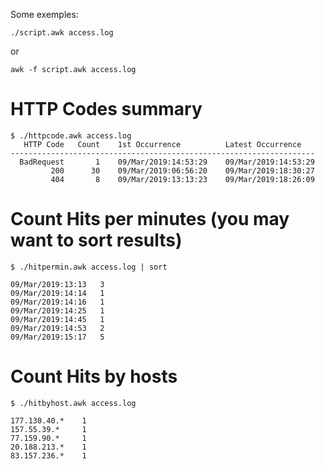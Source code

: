 Some exemples:
```
./script.awk access.log
```
or
```
awk -f script.awk access.log
```


# HTTP Codes summary
```
$ ./httpcode.awk access.log 
   HTTP Code   Count	1st Occurrence		    Latest Occurrence
--------------------------------------------------------------------
  BadRequest       1	09/Mar/2019:14:53:29	09/Mar/2019:14:53:29
         200      30	09/Mar/2019:06:56:20	09/Mar/2019:18:30:27
         404       8	09/Mar/2019:13:13:23	09/Mar/2019:18:26:09
```

# Count Hits per minutes (you may want to sort results)
```
$ ./hitpermin.awk access.log | sort

09/Mar/2019:13:13	3
09/Mar/2019:14:14	1
09/Mar/2019:14:16	1
09/Mar/2019:14:25	1
09/Mar/2019:14:45	1
09/Mar/2019:14:53	2
09/Mar/2019:15:17	5
```

# Count Hits by hosts
```
$ ./hitbyhost.awk access.log 

177.130.40.*	1
157.55.39.*     1
77.159.90.*     1
20.188.213.*	1
83.157.236.*	1
```
